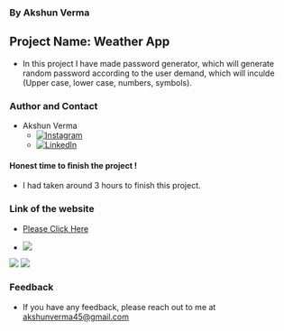 ### By Akshun Verma

## Project Name: Weather App

- In this project I have made password generator, which will generate random password according to the user demand, which will inculde (Upper case, lower case, numbers, symbols).

### Author and Contact
- Akshun Verma
   - [![Instagram](https://img.shields.io/badge/Instagram-0A66C2?style=for-the-badge&logo=instagram&logoColor=white)](https://www.instagram.com/akshunn_3945/)
   - [![LinkedIn](https://img.shields.io/badge/-LinkedIn-blue)](https://www.linkedin.com/in/akshun-verma-98110b214/)


#### Honest time to finish the project !
 - I had taken around 3 hours to finish this project.


### Link of the website
- [Please Click Here](https://password-generatorf45.netlify.app/)

- ![](https://img.shields.io/badge/HTML--CSS-JavaScript-lightgrey)

![](./images1/pa.png)
![](./images1/paa.png)
 ### Feedback
 - If you have any feedback, please reach out to me at akshunverma45@gmail.com
